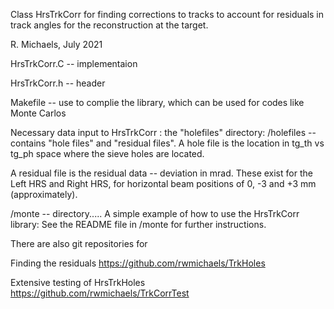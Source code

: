 Class HrsTrkCorr  for finding corrections to tracks to account
for residuals in track angles for the reconstruction at the target.

R. Michaels, July 2021

HrsTrkCorr.C  -- implementaion

HrsTrkCorr.h  -- header

Makefile  -- use to complie the library, which can be used for
             codes like Monte Carlos

Necessary data input to HrsTrkCorr : the "holefiles" directory:
/holefiles  -- contains "hole files" and "residual files".
A hole file is the location in tg_th vs tg_ph space where the sieve
holes are located.

A residual file is the residual data -- deviation in mrad.
These exist for the Left HRS and Right HRS, for horizontal beam
positions of 0, -3 and +3 mm (approximately).

/monte  -- directory.....
A simple example of how to use the HrsTrkCorr library:
See the README file in /monte for further instructions.

There are also git repositories for

Finding the residuals
   https://github.com/rwmichaels/TrkHoles

Extensive testing of HrsTrkHoles
   https://github.com/rwmichaels/TrkCorrTest

